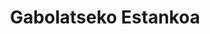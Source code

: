 ---
title: "Gabolatseko Estankoa"
url: /soraluze-placencia-de-las-armas/gabolatseko-estankoa/
shop: Lotterie
---